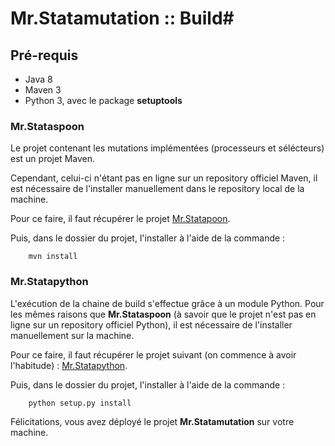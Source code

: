 # Mr.Statamutation :: Build#

## Pré-requis ##
- Java 8
- Maven 3
- Python 3, avec le package **setuptools**

### Mr.Stataspoon ###

Le projet contenant les mutations implémentées (processeurs et sélécteurs) est un projet Maven.

Cependant, celui-ci n'étant pas en ligne sur un repository officiel Maven, il est nécessaire de l'installer manuellement dans le repository local de la machine.

Pour ce faire, il faut récupérer le projet [Mr.Statapoon](./Mr.Statapoon/).

Puis, dans le dossier du projet, l'installer à l'aide de la commande :
~~~shell
	mvn install
~~~

### Mr.Statapython ###

L'exécution de la chaine de build s'effectue grâce à un module Python. Pour les mêmes raisons que **Mr.Stataspoon**
(à savoir que le projet n'est pas en ligne sur un repository officiel Python), il est nécessaire de l'installer manuellement sur la machine.

Pour ce faire, il faut récupérer le projet suivant (on commence à avoir l'habitude) : [Mr.Statapython](./Mr.Statapython/).

Puis, dans le dossier du projet, l'installer à l'aide de la commande :
~~~shell
	python setup.py install
~~~

Félicitations, vous avez déployé le projet **Mr.Statamutation** sur votre machine.
